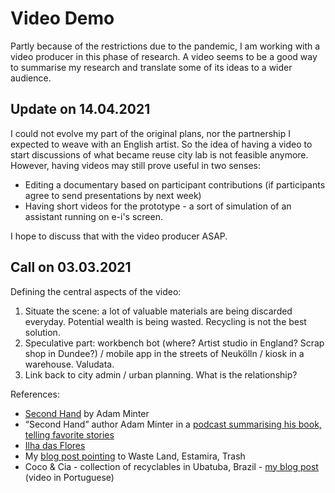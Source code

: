 # Video Demo

Partly because of the restrictions due to the pandemic, I am working with a video producer in this phase of research. A video seems to be a good way to summarise my research and translate some of its ideas to a wider audience.

## Update on 14.04.2021

I could not evolve my part of the original plans, nor the partnership I expected to weave with an English artist. So the idea of having a video to start discussions of what became reuse city lab is not feasible anymore. However, having videos may still prove useful in two senses:

- Editing a documentary based on participant contributions (if participants agree to send presentations by next week)
- Having short videos for the prototype - a sort of simulation of an assistant running on e-i's screen.

I hope to discuss that with the video producer ASAP.

## Call on 03.03.2021

Defining the central aspects of the video:

  1. Situate the scene: a lot of valuable materials are being discarded everyday. Potential wealth is being wasted. Recycling is not the best solution.
  1. Speculative part: workbench bot (where? Artist studio in England? Scrap shop in Dundee?) / mobile app in the streets of Neukölln / kiosk in a warehouse. Valudata.
  1. Link back to city admin / urban planning. What is the relationship?

References:

- [Second Hand](https://www.indiebound.org/book/9781635570113) by Adam Minter
- “Second Hand” author Adam Minter in a [podcast summarising his book, telling favorite stories](https://www.youtube.com/watch?v=vaFncvQTyVw)
- [Ilha das Flores](https://en.wikipedia.org/wiki/Isle_of_Flowers)
- My [blog post pointing](https://is.efeefe.me/opendott/landfills) to Waste Land, Estamira, Trash
- Coco & Cia - collection of recyclables in Ubatuba, Brazil - [my blog post](https://is.efeefe.me/opendott/coco-cia-2018) (video in Portuguese)
